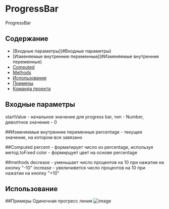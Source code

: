 # ProgressBar
ProgressBar

## Содержание
- [Входные параметры](#Входные параметры)
- [Изменяемые внутренние переменные](#Изменяемые внутренние переменные)
- [Computed](#Computed)
- [Methods](#Methods)
- [Использование](#Использование)
- [Примеры](#Примеры)
- [Команда проекта](#команда-проекта)

## Входные параметры
startValue - начальное значение для progress bar, тип - Number, деволтное значение - 0

##Изменяемые внутренние переменные
percentage - текущее значение, на котором все завязано

##Computed
percent - форматирует число из percentage, используя метод toFixed
color - формирцует цвет на основе percentage

##methods
decrease - уменьшает число процентов на 10 при нажатии на кнопку "-10"
increase - увеличивется число процентов на 10 при нажатии на кнопку "+10"

## Использование
<ProgressBar :startValue="..что-то.."/>

##Примеры
Одиночная прогресс линия
![image](2laba\tests\single.gif)